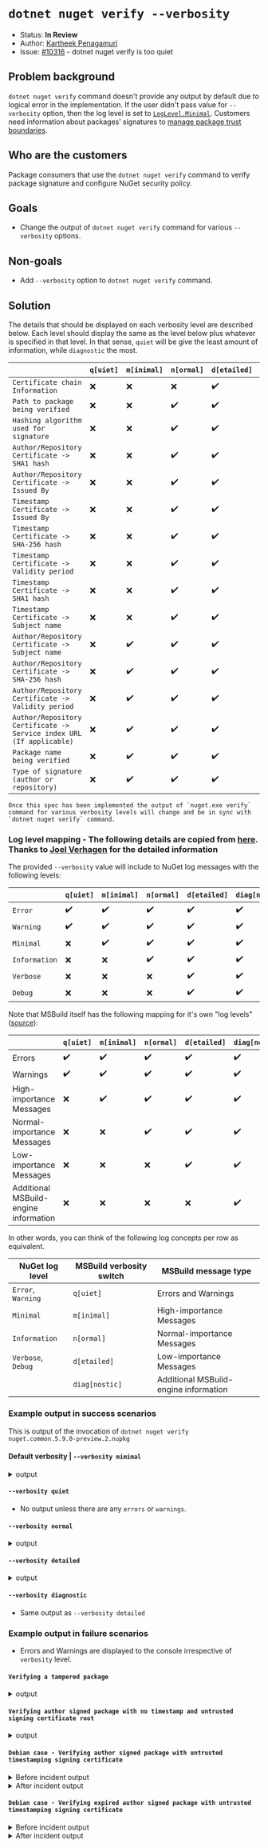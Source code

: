 # `dotnet nuget verify --verbosity`

* Status: **In Review**
* Author: [Kartheek Penagamuri](https://github.com/kartheekp-ms)
* Issue: [#10316](https://github.com/NuGet/Home/issues/10316) - dotnet nuget verify is too quiet

## Problem background

`dotnet nuget verify` command doesn't provide any output by default due to logical error in the implementation. If the user didn't pass value for `--verbosity` option, then the log level is set to [`LogLevel.Minimal`](https://github.com/NuGet/NuGet.Client/blob/dev/src/NuGet.Core/NuGet.CommandLine.XPlat/Commands/Signing/VerifyCommand.cs#L58). Customers need information about packages’ signatures to [manage package trust boundaries](https://docs.microsoft.com/en-us/nuget/consume-packages/installing-signed-packages).

## Who are the customers

Package consumers that use the `dotnet nuget verify` command to verify package signature and configure NuGet security policy.

## Goals

* Change the output of `dotnet nuget verify` command for various `--verbosity` options.

## Non-goals

* Add `--verbosity` option to `dotnet nuget verify` command.

## Solution

The details that should be displayed on each verbosity level are described below. Each level should display the same as the level below plus whatever is specified in that level. In that sense, `quiet` will be give the least amount of information, while `diagnostic` the most.

​                                  | `q[uiet]` | `m[inimal]` | `n[ormal]` | `d[etailed]` | `diag[nostic]`
----------------------------------| --------- | ----------- | ---------- | -----------| --------------
`Certificate chain Information`   | ❌       | ❌          | ❌         | ✔️         | ✔️
`Path to package being verified`  | ❌       | ❌          | ✔️         | ✔️         | ✔️
`Hashing algorithm used for signature`        | ❌       | ❌          | ✔️         | ✔️         | ✔️
`Author/Repository Certificate -> SHA1 hash`| ❌       | ❌          | ✔️         | ✔️         | ✔️
`Author/Repository Certificate -> Issued By`| ❌       | ❌          | ✔️         | ✔️         | ✔️
`Timestamp Certificate -> Issued By`| ❌       | ❌          | ✔️         | ✔️         | ✔️
`Timestamp Certificate -> SHA-256 hash`| ❌       | ❌          | ✔️         | ✔️         | ✔️
`Timestamp Certificate -> Validity period`| ❌       | ❌          | ✔️         | ✔️         | ✔️
`Timestamp Certificate -> SHA1 hash`| ❌       | ❌          | ✔️         | ✔️         | ✔️
`Timestamp Certificate -> Subject name`| ❌       | ❌          | ✔️         | ✔️         | ✔️
`Author/Repository Certificate -> Subject name`| ❌       | ✔️          | ✔️         | ✔️         | ✔️
`Author/Repository Certificate -> SHA-256 hash`| ❌       | ✔️          | ✔️         | ✔️         | ✔️
`Author/Repository Certificate -> Validity period`| ❌       | ✔️          | ✔️         | ✔️         | ✔️
`Author/Repository Certificate -> Service index URL (If applicable)`| ❌       | ✔️          | ✔️         | ✔️         | ✔️
`Package name being verified`                    | ❌       | ✔️          | ✔️         | ✔️         | ✔️
`Type of signature (author or repository)`| ❌       | ✔️          | ✔️         | ✔️         | ✔️

```
Once this spec has been implemented the output of `nuget.exe verify` command for various verbosity levels will change and be in sync with `dotnet nuget verify` command.
```

### Log level mapping - The following details are copied from [here](https://github.com/NuGet/Home/blob/dev/designs/Package-List-Verbosity.md#log-level-mapping). Thanks to [Joel Verhagen](https://github.com/joelverhagen) for the detailed information

The provided `--verbosity` value will include to NuGet log messages with the following levels:

​             | `q[uiet]` | `m[inimal]` | `n[ormal]` | `d[etailed]` | `diag[nostic]`
------------- | --------- | ----------- | ---------- | ----------- | --------------
`Error`       | ✔️        | ✔️         | ✔️         | ✔️         | ✔️
`Warning`     | ✔️        | ✔️         | ✔️         | ✔️         | ✔️
`Minimal`     | ❌        | ✔️         | ✔️         | ✔️         | ✔️
`Information` | ❌        | ❌         | ✔️         | ✔️         | ✔️
`Verbose`     | ❌        | ❌         | ❌         | ✔️         | ✔️
`Debug`       | ❌        | ❌         | ❌         | ✔️         | ✔️

Note that MSBuild itself has the following mapping for it's own "log levels"
([source](https://docs.microsoft.com/en-us/visualstudio/msbuild/obtaining-build-logs-with-msbuild?view=vs-2019#verbosity-settings)):

​                                     | `q[uiet]` | `m[inimal]` | `n[ormal]` | `d[etailed]` | `diag[nostic]`
------------------------------------- | --------- | ----------- | ---------- | ----------- | --------------
Errors                                | ✔️        | ✔️         | ✔️         | ✔️         | ✔️
Warnings                              | ✔️        | ✔️         | ✔️         | ✔️         | ✔️
High-importance Messages              | ❌        | ✔️         | ✔️         | ✔️         | ✔️
Normal-importance Messages            | ❌        | ❌         | ✔️         | ✔️         | ✔️
Low-importance Messages               | ❌        | ❌         | ❌         | ✔️         | ✔️
Additional MSBuild-engine information | ❌        | ❌         | ❌         | ❌         | ✔️

In other words, you can think of the following log concepts per row as equivalent.

NuGet log level    | MSBuild verbosity switch | MSBuild message type
------------------ | ------------------------ | --------------------
`Error`, `Warning` | `q[uiet]`                | Errors and Warnings
`Minimal`          | `m[inimal]`              | High-importance Messages
`Information`      | `n[ormal]`               | Normal-importance Messages
`Verbose`, `Debug` | `d[etailed]`             | Low-importance Messages
​                   | `diag[nostic]`           | Additional MSBuild-engine information

### Example output in success scenarios

This is output of the invocation of `dotnet nuget verify nuget.common.5.9.0-preview.2.nupkg`

#### Default verbosity | `--verbosity mimimal`

<details>
<summary>output</summary>

```
Verifying NuGet.Common.5.9.0-preview.2

Signature type: Author
  Subject name: CN=Microsoft Corporation, O=Microsoft Corporation, L=Redmond, S=Washington, C=US
  SHA256 hash: 3F9001EA83C560D712C24CF213C3D312CB3BFF51EE89435D3430BD06B5D0EECE
  Valid from: 2/25/2018 4:00:00 PM to 1/27/2021 4:00:00 AM

Signature type: Repository
Service index: https://api.nuget.org/v3/index.json
Owners: Microsoft, nuget
  Subject name: CN=NuGet.org Repository by Microsoft, O=NuGet.org Repository by Microsoft, L=Redmond, S=Washington, C=US
  SHA256 hash: 0E5F38F57DC1BCC806D8494F4F90FBCEDD988B46760709CBEEC6F4219AA6157D
  Valid from: 4/9/2018 5:00:00 PM to 4/14/2021 5:00:00 AM

Successfully verified package 'NuGet.Common.5.9.0-preview.2'.
```

</details>

#### `--verbosity quiet`

* No output unless there are any `errors` or `warnings`.

#### `--verbosity normal`

<details>
<summary>output</summary>

```
Verifying NuGet.Common.5.9.0-preview.2
<PATH>\nuget.common.5.9.0-preview.2.nupkg
Signature Hash Algorithm: SHA256

Signature type: Author
Verifying the author primary signature with certificate: 
  Subject name: CN=Microsoft Corporation, O=Microsoft Corporation, L=Redmond, S=Washington, C=US
  SHA1 hash: F404000FB11E61F446529981C7059A76C061631E
  SHA256 hash: 3F9001EA83C560D712C24CF213C3D312CB3BFF51EE89435D3430BD06B5D0EECE
  Issued by: CN=DigiCert SHA2 Assured ID Code Signing CA, OU=www.digicert.com, O=DigiCert Inc, C=US
  Valid from: 2/25/2018 4:00:00 PM to 1/27/2021 4:00:00 AM
Timestamp: 11/17/2020 7:23:10 AM
Verifying author primary signature's timestamp with timestamping service certificate: 
  Subject name: CN=Symantec SHA256 TimeStamping Signer - G3, OU=Symantec Trust Network, O=Symantec Corporation, C=US
  SHA1 hash: A9A4121063D71D48E8529A4681DE803E3E7954B0
  SHA256 hash: C474CE76007D02394E0DA5E4DE7C14C680F9E282013CFEF653EF5DB71FDF61F8
  Issued by: CN=Symantec SHA256 TimeStamping CA, OU=Symantec Trust Network, O=Symantec Corporation, C=US
  Valid from: 12/22/2017 4:00:00 PM to 3/22/2029 4:59:59 PM

Signature type: Repository
Service index: https://api.nuget.org/v3/index.json
Owners: Microsoft, nuget
Verifying the repository countersignature with certificate: 
  Subject name: CN=NuGet.org Repository by Microsoft, O=NuGet.org Repository by Microsoft, L=Redmond, S=Washington, C=US
  SHA1 hash: 8FB6D7FCF7AD49EB774446EFE778B33365BB7BFB
  SHA256 hash: 0E5F38F57DC1BCC806D8494F4F90FBCEDD988B46760709CBEEC6F4219AA6157D
  Issued by: CN=DigiCert SHA2 Assured ID Code Signing CA, OU=www.digicert.com, O=DigiCert Inc, C=US
  Valid from: 4/9/2018 5:00:00 PM to 4/14/2021 5:00:00 AM
Timestamp: 12/9/2020 2:32:12 PM
Verifying repository countersignature's timestamp with timestamping service certificate: 
  Subject name: CN=Symantec SHA256 TimeStamping Signer - G3, OU=Symantec Trust Network, O=Symantec Corporation, C=US
  SHA1 hash: A9A4121063D71D48E8529A4681DE803E3E7954B0
  SHA256 hash: C474CE76007D02394E0DA5E4DE7C14C680F9E282013CFEF653EF5DB71FDF61F8
  Issued by: CN=Symantec SHA256 TimeStamping CA, OU=Symantec Trust Network, O=Symantec Corporation, C=US
  Valid from: 12/22/2017 4:00:00 PM to 3/22/2029 4:59:59 PM

Successfully verified package 'NuGet.Common.5.9.0-preview.2'.
```

</details>

#### `--verbosity detailed`

<details>
<summary>output</summary>

```
Verifying NuGet.Common.5.9.0-preview.2
<PATH>\nuget.common.5.9.0-preview.2.nupkg
Signature Hash Algorithm: SHA256

Signature type: Author
Verifying the author primary signature with certificate: 
  Subject name: CN=Microsoft Corporation, O=Microsoft Corporation, L=Redmond, S=Washington, C=US
  SHA1 hash: F404000FB11E61F446529981C7059A76C061631E
  SHA256 hash: 3F9001EA83C560D712C24CF213C3D312CB3BFF51EE89435D3430BD06B5D0EECE
  Issued by: CN=DigiCert SHA2 Assured ID Code Signing CA, OU=www.digicert.com, O=DigiCert Inc, C=US
  Valid from: 2/25/2018 4:00:00 PM to 1/27/2021 4:00:00 AM
trace:       Subject name: CN=DigiCert SHA2 Assured ID Code Signing CA, OU=www.digicert.com, O=DigiCert Inc, C=US
trace:       SHA1 hash: 92C1588E85AF2201CE7915E8538B492F605B80C6
trace:       SHA256 hash: 51044706BD237B91B89B781337E6D62656C69F0FCFFBE8E43741367948127862
trace:       Issued by: CN=DigiCert Assured ID Root CA, OU=www.digicert.com, O=DigiCert Inc, C=US
trace:       Valid from: 10/22/2013 5:00:00 AM to 10/22/2028 5:00:00 AM 
trace:             Subject name: CN=DigiCert Assured ID Root CA, OU=www.digicert.com, O=DigiCert Inc, C=US
trace:             SHA1 hash: 0563B8630D62D75ABBC8AB1E4BDFB5A899B24D43
trace:             SHA256 hash: 3E9099B5015E8F486C00BCEA9D111EE721FABA355A89BCF1DF69561E3DC6325C
trace:             Issued by: CN=DigiCert Assured ID Root CA, OU=www.digicert.com, O=DigiCert Inc, C=US
trace:             Valid from: 11/9/2006 4:00:00 PM to 11/9/2031 4:00:00 PM
Timestamp: 11/17/2020 7:23:10 AM
Verifying author primary signature's timestamp with timestamping service certificate: 
  Subject name: CN=Symantec SHA256 TimeStamping Signer - G3, OU=Symantec Trust Network, O=Symantec Corporation, C=US
  SHA1 hash: A9A4121063D71D48E8529A4681DE803E3E7954B0
  SHA256 hash: C474CE76007D02394E0DA5E4DE7C14C680F9E282013CFEF653EF5DB71FDF61F8
  Issued by: CN=Symantec SHA256 TimeStamping CA, OU=Symantec Trust Network, O=Symantec Corporation, C=US
  Valid from: 12/22/2017 4:00:00 PM to 3/22/2029 4:59:59 PM
trace:       Subject name: CN=Symantec SHA256 TimeStamping CA, OU=Symantec Trust Network, O=Symantec Corporation, C=US
trace:       SHA1 hash: 6FC9EDB5E00AB64151C1CDFCAC74AD2C7B7E3BE4
trace:       SHA256 hash: F3516DDCC8AFC808788BD8B0E840BDA2B5E23C6244252CA3000BB6C87170402A
trace:       Issued by: CN=VeriSign Universal Root Certification Authority, OU="(c) 2008 VeriSign, Inc. - For authorized use only", OU=VeriSign Trust Network, O="VeriSign, Inc.", C=US
trace:       Valid from: 1/11/2016 4:00:00 PM to 1/11/2031 3:59:59 PM
trace:             Subject name: CN=VeriSign Universal Root Certification Authority, OU="(c) 2008 VeriSign, Inc. - For authorized use only", OU=VeriSign Trust Network, O="VeriSign, Inc.", C=US
trace:             SHA1 hash: 3679CA35668772304D30A5FB873B0FA77BB70D54
trace:             SHA256 hash: 2399561127A57125DE8CEFEA610DDF2FA078B5C8067F4E828290BFB860E84B3C
trace:             Issued by: CN=VeriSign Universal Root Certification Authority, OU="(c) 2008 VeriSign, Inc. - For authorized use only", OU=VeriSign Trust Network, O="VeriSign, Inc.", C=US
trace:             Valid from: 4/1/2008 5:00:00 PM to 12/1/2037 3:59:59 PM

Signature type: Repository
Service index: https://api.nuget.org/v3/index.json
Owners: Microsoft, nuget
Verifying the repository countersignature with certificate: 
  Subject name: CN=NuGet.org Repository by Microsoft, O=NuGet.org Repository by Microsoft, L=Redmond, S=Washington, C=US
  SHA1 hash: 8FB6D7FCF7AD49EB774446EFE778B33365BB7BFB
  SHA256 hash: 0E5F38F57DC1BCC806D8494F4F90FBCEDD988B46760709CBEEC6F4219AA6157D
  Issued by: CN=DigiCert SHA2 Assured ID Code Signing CA, OU=www.digicert.com, O=DigiCert Inc, C=US
  Valid from: 4/9/2018 5:00:00 PM to 4/14/2021 5:00:00 AM
trace:       Subject name: CN=DigiCert SHA2 Assured ID Code Signing CA, OU=www.digicert.com, O=DigiCert Inc, C=US
trace:       SHA1 hash: 92C1588E85AF2201CE7915E8538B492F605B80C6
trace:       SHA256 hash: 51044706BD237B91B89B781337E6D62656C69F0FCFFBE8E43741367948127862
trace:       Issued by: CN=DigiCert Assured ID Root CA, OU=www.digicert.com, O=DigiCert Inc, C=US
trace:       Valid from: 10/22/2013 5:00:00 AM to 10/22/2028 5:00:00 AM
trace:             Subject name: CN=DigiCert Assured ID Root CA, OU=www.digicert.com, O=DigiCert Inc, C=US
trace:             SHA1 hash: 0563B8630D62D75ABBC8AB1E4BDFB5A899B24D43
trace:             SHA256 hash: 3E9099B5015E8F486C00BCEA9D111EE721FABA355A89BCF1DF69561E3DC6325C
trace:             Issued by: CN=DigiCert Assured ID Root CA, OU=www.digicert.com, O=DigiCert Inc, C=US
trace:             Valid from: 11/9/2006 4:00:00 PM to 11/9/2031 4:00:00 PM 
Timestamp: 12/9/2020 2:32:12 PM
Verifying repository countersignature's timestamp with timestamping service certificate: 
  Subject name: CN=Symantec SHA256 TimeStamping Signer - G3, OU=Symantec Trust Network, O=Symantec Corporation, C=US
  SHA1 hash: A9A4121063D71D48E8529A4681DE803E3E7954B0
  SHA256 hash: C474CE76007D02394E0DA5E4DE7C14C680F9E282013CFEF653EF5DB71FDF61F8
  Issued by: CN=Symantec SHA256 TimeStamping CA, OU=Symantec Trust Network, O=Symantec Corporation, C=US
  Valid from: 12/22/2017 4:00:00 PM to 3/22/2029 4:59:59 PM
trace:       Subject name: CN=Symantec SHA256 TimeStamping CA, OU=Symantec Trust Network, O=Symantec Corporation, C=US
trace:       SHA1 hash: 6FC9EDB5E00AB64151C1CDFCAC74AD2C7B7E3BE4
trace:       SHA256 hash: F3516DDCC8AFC808788BD8B0E840BDA2B5E23C6244252CA3000BB6C87170402A
trace:       Issued by: CN=VeriSign Universal Root Certification Authority, OU="(c) 2008 VeriSign, Inc. - For authorized use only", OU=VeriSign Trust Network, O="VeriSign, Inc.", C=US
trace:       Valid from: 1/11/2016 4:00:00 PM to 1/11/2031 3:59:59
trace:             Subject name: CN=VeriSign Universal Root Certification Authority, OU="(c) 2008 VeriSign, Inc. - For authorized use only", OU=VeriSign Trust Network, O="VeriSign, Inc.", C=US
trace:             SHA1 hash: 3679CA35668772304D30A5FB873B0FA77BB70D54
trace:             SHA256 hash: 2399561127A57125DE8CEFEA610DDF2FA078B5C8067F4E828290BFB860E84B3C
trace:             Issued by: CN=VeriSign Universal Root Certification Authority, OU="(c) 2008 VeriSign, Inc. - For authorized use only", OU=VeriSign Trust Network, O="VeriSign, Inc.", C=US
trace:             Valid from: 4/1/2008 5:00:00 PM to 12/1/2037 3:59:59 PM

Successfully verified package 'NuGet.Common.5.9.0-preview.2'.
```

</details>

#### `--verbosity diagnostic`

* Same output as `--verbosity detailed`

### Example output in failure scenarios

* Errors and Warnings are displayed to the console irrespective of `verbosity` level.

#### `Verifying a tampered package`

<details>
<summary>output</summary>

```
dotnet nuget verify tampered.12.0.1.nupkg -v -n

Verifying Newtonsoft.Json.12.0.3
C:\Users\kapenaga\Downloads\tampered.12.0.1.nupkg
Signature Hash Algorithm: SHA256

Signature type: Author
Verifying the author primary signature with certificate:
  Subject Name: CN=Json.NET (.NET Foundation), O=Json.NET (.NET Foundation), L=Redmond, S=wa, C=US, SERIALNUMBER=603 389 068
  SHA1 hash: 4CFB89FAA49539A58968D81960B3C1258E8F6A34
  SHA256 hash: A3AF7AF11EBB8EF729D2D91548509717E7E0FF55A129ABC3AEAA8A6940267641
  Issued by: CN=.NET Foundation Projects Code Signing CA, O=.NET Foundation, C=US
  Valid from: 10/24/2018 5:00:00 PM to 10/29/2021 5:00:00 AM
Timestamp: 11/8/2019 4:56:46 PM
Verifying author primary signature's timestamp with timestamping service certificate:
  Subject Name: CN=TIMESTAMP-SHA256-2019-10-15, O="DigiCert, Inc.", C=US
  SHA1 hash: 0325BD505EDA96302DC22F4FA01E4C28BE2834C5
  SHA256 hash: 481F4373272D98586C5364B6C115E82425675AEBFD9FACF7ADC464FA2FFFB8F0
  Issued by: CN=DigiCert SHA2 Assured ID Timestamping CA, OU=www.digicert.com, O=DigiCert Inc, C=US
  Valid from: 9/30/2019 5:00:00 PM to 10/16/2030 5:00:00 PM

Signature type: Repository
Service index: https://api.nuget.org/v3/index.json
Owners: jamesnk, newtonsoft
Verifying the repository countersignature with certificate:
  Subject Name: CN=NuGet.org Repository by Microsoft, O=NuGet.org Repository by Microsoft, L=Redmond, S=Washington, C=US
  SHA1 hash: 8FB6D7FCF7AD49EB774446EFE778B33365BB7BFB
  SHA256 hash: 0E5F38F57DC1BCC806D8494F4F90FBCEDD988B46760709CBEEC6F4219AA6157D
  Issued by: CN=DigiCert SHA2 Assured ID Code Signing CA, OU=www.digicert.com, O=DigiCert Inc, C=US
  Valid from: 4/9/2018 5:00:00 PM to 4/14/2021 5:00:00 AM
Timestamp: 11/8/2019 5:28:02 PM
Verifying repository countersignature's timestamp with timestamping service certificate:
  Subject Name: CN=Symantec SHA256 TimeStamping Signer - G3, OU=Symantec Trust Network, O=Symantec Corporation, C=US
  SHA1 hash: A9A4121063D71D48E8529A4681DE803E3E7954B0
  SHA256 hash: C474CE76007D02394E0DA5E4DE7C14C680F9E282013CFEF653EF5DB71FDF61F8
  Issued by: CN=Symantec SHA256 TimeStamping CA, OU=Symantec Trust Network, O=Symantec Corporation, C=US
  Valid from: 12/22/2017 4:00:00 PM to 3/22/2029 4:59:59 PM

Finished with 1 errors and 0 warnings.
error: NU3008: The package integrity check failed. The package has been tampered with since being signed.
Package signature validation failed.
```

</details>

#### `Verifying author signed package with no timestamp and untrusted signing certificate root`

<details>
<summary>output</summary>

```
dotnet nuget verify "package.nupkg" -v n
Verifying packageA.1.0.0
C:\Users\kapenaga\Downloads\package.nupkg
Signature Hash Algorithm: SHA256

Signature type: Author
Verifying the author primary signature with signing certificate:
  Subject name: CN=test
  SHA1 hash: B0A2B3B1695AB8361B1D2B14A9F5D64136E26380
  SHA256 hash: 89A2B6EB529E0AEBF0D11C8A18A846C7B8D1290791B6BF494BAFEC299F2EAAB2
  Issued by: CN=test
  Valid from: 1/29/2021 12:28:11 PM to 1/29/2021 1:28:11 PM

Finished with 2 errors and 1 warnings.
error: NU3018: The author primary signature's signing certificate is not trusted by the trust provider.
error: NU3037: The author primary signature validity period has expired.
warn : NU3027: The signature should be timestamped to enable long-term signature validity after the signing certificate has expired.

Package signature validation failed.
```

</details>

#### `Debian case - Verifying author signed package with untrusted timestamping signing certificate`

<details>
<summary>Before incident output</summary>

```
dotnet nuget verify "package.nupkg" -v n
Verifying packageA.1.0.0
C:\Users\kapenaga\Downloads\package.nupkg
Signature Hash Algorithm: SHA256
Timestamp: 2/3/2021 3:36:12 PM
Verifying author primary signature's timestamp with timestamping service certificate:
  Subject name: CN=NuGet Test Root Certificate Authority (40998d55-3d73-4a3b-a689-55e30c1fac3c), O=NuGet, L=Redmond, S=WA, C=US
  SHA1 hash: 6B2378A3DC9CA185252BB66F24F262D129165B5B
  SHA256 hash: 61B18DE3D814FA7960C6ED62DB20BEA6D0F8D65F678464D7D7C9227E7D5DEFBD
  Issued by: CN=NuGet Test Root Certificate Authority (40998d55-3d73-4a3b-a689-55e30c1fac3c), O=NuGet, L=Redmond, S=WA, C=US
  Valid from: 2/3/2021 3:36:11 PM to 12/31/2099 4:00:00 PM
error: NU3028: The author primary signature's timestamp found a chain building issue: UntrustedRoot: A certificate chain processed, but terminated in a root certificate which is not trusted by the trust provider.
Finished with 1 errors and 0 warnings.
error: Package signature validation failed.
```

</details>

<details>
<summary>After incident output</summary>

```
dotnet nuget verify "package.nupkg" -v n
Verifying packageA.1.0.0
C:\Users\kapenaga\Downloads\package.nupkg
Signature Hash Algorithm: SHA256

Signature type: Author
Verifying the author primary signature with signing certificate:
  Subject name: CN=test
  SHA1 hash: B0A2B3B1695AB8361B1D2B14A9F5D64136E26380
  SHA256 hash: 89A2B6EB529E0AEBF0D11C8A18A846C7B8D1290791B6BF494BAFEC299F2EAAB2
  Issued by: CN=test
  Valid from: 1/29/2021 12:28:11 PM to 02/29/2021 1:28:11 PM
Timestamp: 2/3/2021 3:36:12 PM
Verifying author primary signature's timestamp with timestamping service certificate:
  Subject name: CN=NuGet Test Root Certificate Authority (40998d55-3d73-4a3b-a689-55e30c1fac3c), O=NuGet, L=Redmond, S=WA, C=US
  SHA1 hash: 6B2378A3DC9CA185252BB66F24F262D129165B5B
  SHA256 hash: 61B18DE3D814FA7960C6ED62DB20BEA6D0F8D65F678464D7D7C9227E7D5DEFBD
  Issued by: CN=NuGet Test Root Certificate Authority (40998d55-3d73-4a3b-a689-55e30c1fac3c), O=NuGet, L=Redmond, S=WA, C=US
  Valid from: 2/3/2021 3:36:11 PM to 12/31/2099 4:00:00 PM

Finished with 1 errors and 0 warnings.
error: NU3028: The author primary signature's timestamp signature's certificate is not trusted by the trust provider.

Package signature validation failed.
```

</details>

#### `Debian case - Verifying expired author signed package with untrusted timestamping signing certificate`

<details>
<summary>Before incident output</summary>

```
dotnet nuget verify "AuthorExpired.1.0.0.nupkg" -v n
Verifying AuthorExpired.1.0.0
C:\Users\kapenaga\Downloads\signed-packages\AuthorExpired.1.0.0.nupkg
Signature Hash Algorithm: SHA256
Timestamp: 2/3/2021 3:36:12 PM
Verifying author primary signature's timestamp with timestamping service certificate:
  Subject name: CN=NuGet Test Root Certificate Authority (40998d55-3d73-4a3b-a689-55e30c1fac3c), O=NuGet, L=Redmond, S=WA, C=US
  SHA1 hash: 6B2378A3DC9CA185252BB66F24F262D129165B5B
  SHA256 hash: 61B18DE3D814FA7960C6ED62DB20BEA6D0F8D65F678464D7D7C9227E7D5DEFBD
  Issued by: CN=NuGet Test Root Certificate Authority (40998d55-3d73-4a3b-a689-55e30c1fac3c), O=NuGet, L=Redmond, S=WA, C=US
  Valid from: 2/3/2021 3:36:11 PM to 12/31/2099 4:00:00 PM
error: NU3028: The author primary signature's timestamp found a chain building issue: UntrustedRoot: A certificate chain processed, but terminated in a root certificate which is not trusted by the trust provider.
Finished with 1 errors and 0 warnings.
error:
error: Package signature validation failed.
```

[Damon Tivel](https://github.com/dtivel) created an issue <https://github.com/NuGet/Home/issues/10535>

</details>

<details>
<summary>After incident output</summary>

```
dotnet nuget verify "AuthorExpired.1.0.0.nupkg" -v n
Verifying packageA.1.0.0
C:\Users\kapenaga\Downloads\package.nupkg
Signature Hash Algorithm: SHA256

Signature type: Author
Verifying the author primary signature with signing certificate:
  Subject name: CN=test
  SHA1 hash: B0A2B3B1695AB8361B1D2B14A9F5D64136E26380
  SHA256 hash: 89A2B6EB529E0AEBF0D11C8A18A846C7B8D1290791B6BF494BAFEC299F2EAAB2
  Issued by: CN=test
  Valid from: 1/29/2021 12:28:11 PM to 02/29/2021 1:28:11 PM
Timestamp: 2/3/2021 3:36:12 PM
Verifying author primary signature's timestamp with timestamping service certificate:
  Subject name: CN=NuGet Test Root Certificate Authority (40998d55-3d73-4a3b-a689-55e30c1fac3c), O=NuGet, L=Redmond, S=WA, C=US
  SHA1 hash: 6B2378A3DC9CA185252BB66F24F262D129165B5B
  SHA256 hash: 61B18DE3D814FA7960C6ED62DB20BEA6D0F8D65F678464D7D7C9227E7D5DEFBD
  Issued by: CN=NuGet Test Root Certificate Authority (40998d55-3d73-4a3b-a689-55e30c1fac3c), O=NuGet, L=Redmond, S=WA, C=US
  Valid from: 2/3/2021 3:36:11 PM to 12/31/2099 4:00:00 PM

Finished with 2 errors and 0 warnings.
error: NU3018: The author primary signature's signing certificate is not trusted by the trust provider.
error: NU3028: The author primary signature's timestamp signature's certificate is not trusted by the trust provider.

Package signature validation failed.
```

</details>

